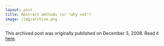 ```yaml
---
layout: post
title: Abstract methods (or "why not")
image: /img/archive.png
---
```

This archived post was originally published on December 3, 2008. Read it [here](/alex.ciobanu.org/indexb93f.html).
